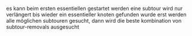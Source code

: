 es kann beim ersten essentiellen gestartet werden
eine subtour wird nur verlängert bis wieder ein essentieller knoten gefunden wurde
erst werden alle möglichen subtouren gesucht, dann wird die beste kombination von subtour-removals ausgesucht
